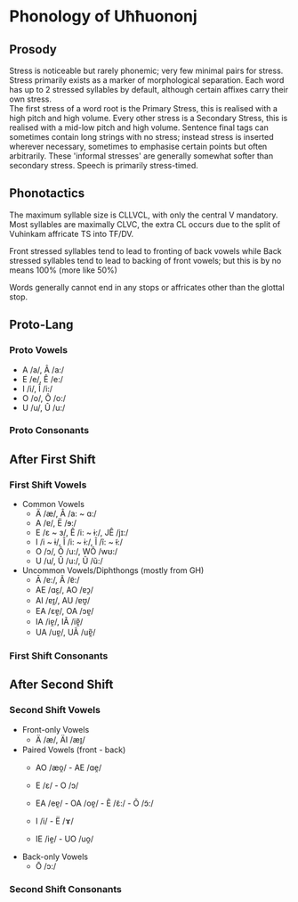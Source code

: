 # Phonology of Uħħuononj

## Prosody

Stress is noticeable but rarely phonemic; very few minimal pairs for stress.  Stress primarily exists as a marker of morphological separation.
Each word has up to 2 stressed syllables by default, although certain affixes carry their own stress.  
The first stress of a word root is the Primary Stress, this is realised with a high pitch and high volume.
Every other stress is a Secondary Stress, this is realised with a mid-low pitch and high volume.
Sentence final tags can sometimes contain long strings with no stress; instead stress is inserted wherever necessary, sometimes to emphasise certain points but often arbitrarily.  These 'informal stresses' are generally somewhat softer than secondary stress.
Speech is primarily stress-timed.

## Phonotactics

The maximum syllable size is CLLVCL, with only the central V mandatory.  Most syllables are maximally CLVC, the extra CL occurs due to the split of Vuhinkam affricate TS into TF/DV.

Front stressed syllables tend to lead to fronting of back vowels while Back stressed syllables tend to lead to backing of front vowels; but this is by no means 100% (more like 50%)

Words generally cannot end in any stops or affricates other than the glottal stop.

## Proto-Lang

### Proto Vowels

- A /a/, Â /a:/
- E /e/, Ê /e:/
- I /i/, Î /i:/
- O /o/, Ô /o:/
- U /u/, Û /u:/

### Proto Consonants

## After First Shift

### First Shift Vowels

- Common Vowels
  - Ä /æ/, Â /a: ~ ɑ:/
  - A /ɐ/, Ë /ɘ:/
  - E /ɛ ~ ɜ/, Ê /i: ~ ɨ:/, JÊ /jɪ:/
  - I /i ~ ɨ/, Î /i: ~ ɨ:/, Ĩ /ĩ: ~ ɨ̃:/
  - O /ɔ/, Ô /u:/, WÔ /wʊ:/
  - U /u/, Û /u:/, Ũ /ũ:/
- Uncommon Vowels/Diphthongs (mostly from GH)
  - Ā /ɐ:/, Ã /ɐ̃:/
  - AE /ɑɛ̯/, AO /ɐɔ̯/
  - AI /ɐɪ̯/, AU /ɐʊ̯/
  - EA /ɛɐ̯/, OA /ɔɐ̯/
  - IA /iɐ̯/, IÃ /iɐ̯̃/
  - UA /uɐ̯/, UÃ /uɐ̯̃/

### First Shift Consonants

## After Second Shift

### Second Shift Vowels

- Front-only Vowels
  - Ä /æ/, ÄI /æɪ̯/
- Paired Vowels (front - back)
  - AO /æo̯/ - AE /ɑe̯/
  - E /ɛ/ - O /ɔ/
  - EA /eɐ̯/ - OA /oɐ̯/ - Ẽ /ɛ̃:/ - Õ /ɔ̃:/
  - I /i/ - Ë /ɤ/

  - IE /ie̯/ - UO /uo̯/
- Back-only Vowels
  - Ō /ɔ:/

### Second Shift Consonants
